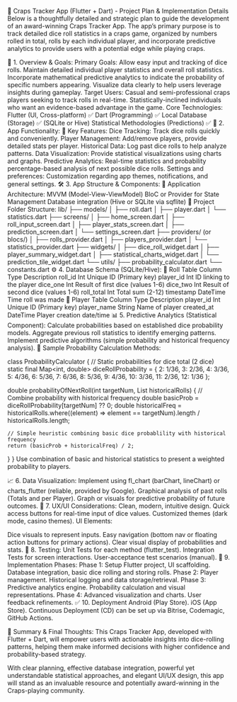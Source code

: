 🎰 Craps Tracker App (Flutter + Dart) - Project Plan & Implementation Details
Below is a thoughtfully detailed and strategic plan to guide the development of an award-winning Craps Tracker App.
The app’s primary purpose is to track detailed dice roll statistics in a craps game, organized by numbers rolled in total, rolls by each individual player, and incorporate predictive analytics to provide users with a potential edge while playing craps.

📱 1. Overview & Goals:
Primary Goals:
Allow easy input and tracking of dice rolls.
Maintain detailed individual player statistics and overall roll statistics.
Incorporate mathematical predictive analytics to indicate the probability of specific numbers appearing.
Visualize data clearly to help users leverage insights during gameplay.
Target Users:
Casual and semi-professional craps players seeking to track rolls in real-time.
Statistically-inclined individuals who want an evidence-based advantage in the game.
Core Technologies:
Flutter (UI, Cross-platform) ✅
Dart (Programming) ✅
Local Database (Storage) ✅ (SQLite or Hive)
Statistical Methodologies (Predictions) ✅
🎲 2. App Functionality:
📍 Key Features:
Dice Tracking: Track dice rolls quickly and conveniently.
Player Management: Add/remove players, provide detailed stats per player.
Historical Data: Log past dice rolls to help analyze patterns.
Data Visualization: Provide statistical visualizations using charts and graphs.
Predictive Analytics: Real-time statistics and probability percentage-based analysis of next possible dice rolls.
Settings and preferences: Customization regarding app themes, notifications, and general settings.
🛠️ 3. App Structure & Components:
📐 Application Architecture:
MVVM (Model-View-ViewModel)
BloC or Provider for State Management
Database integration (Hive or SQLite via sqflite)
📂 Project Folder Structure:
lib/
├── models/
│   ├── roll.dart
│   ├── player.dart
│   └── statistics.dart
├── screens/
│   ├── home_screen.dart
│   ├── roll_input_screen.dart
│   ├── player_stats_screen.dart
│   ├── prediction_screen.dart
│   └── settings_screen.dart
├── providers/ (or blocs/)
│   ├── rolls_provider.dart
│   ├── players_provider.dart
│   └── statistics_provider.dart
├── widgets/ 
│   ├── dice_roll_widget.dart
│   ├── player_summary_widget.dart
│   ├── statistical_charts_widget.dart
│   └── prediction_tile_widget.dart
└── utils/
    ├── probability_calculator.dart
    └── constants.dart
⚙️ 4. Database Schema (SQLite/Hive):
🎲 Roll Table
Column	Type	Description
roll_id	Int	Unique ID (Primary key)
player_id	Int	ID linking to the player
dice_one	Int	Result of first dice (values 1-6)
dice_two	Int	Result of second dice (values 1-6)
roll_total	Int	Total sum (2-12)
timestamp	DateTime	Time roll was made
🧍 Player Table
Column	Type	Description
player_id	Int	Unique ID (Primary key)
player_name	String	Name of player
created_at	DateTime	Player creation date/time
📊 5. Predictive Analytics (Statistical Component):
Calculate probabilities based on established dice probability models.
Aggregate previous roll statistics to identify emerging patterns.
Implement predictive algorithms (simple probability and historical frequency analysis).
🎯 Sample Probability Calculation Methods:

class ProbabilityCalculator {
  // Static probabilities for dice total (2 dice)
  static final Map<int, double> diceRollProbability = {
    2: 1/36,
    3: 2/36,
    4: 3/36,
    5: 4/36,
    6: 5/36,
    7: 6/36,
    8: 5/36,
    9: 4/36,
    10: 3/36,
    11: 2/36,
    12: 1/36
  };

  double probabilityOfNextRoll(int targetNum, List<int> historicalRolls) {
    // Combine probability with historical frequency
    double basicProb = diceRollProbability[targetNum] ?? 0;
    double historicalFreq = historicalRolls.where((element) => element == targetNum).length / historicalRolls.length;

    // Simple heuristic combining basic dice probablility with historical frequency
    return (basicProb + historicalFreq) / 2;
  }
}
Use combination of basic and historical statistics to present a weighted probability to players.

📈 6. Data Visualization:
Implement using fl_chart (barChart, lineChart) or charts_flutter (reliable, provided by Google).
Graphical analysis of past rolls (Totals and per Player).
Graph or visuals for predictive probability of future outcomes.
🎨 7. UX/UI Considerations:
Clean, modern, intuitive design.
Quick access buttons for real-time input of dice values.
Customized themes (dark mode, casino themes).
UI Elements:

Dice visuals to represent inputs.
Easy navigation (bottom nav or floating action buttons for primary actions).
Clear visual display of probabilities and stats.
🧪 8. Testing:
Unit Tests for each method (flutter_test).
Integration Tests for screen interactions.
User-acceptance test scenarios (manual).
📅 9. Implementation Phases:
Phase 1:
Setup Flutter project, UI scaffolding.
Database integration, basic dice rolling and storing rolls.
Phase 2:
Player management.
Historical logging and data storage/retrieval.
Phase 3:
Predictive analytics engine.
Probability calculation and visual representations.
Phase 4:
Advanced visualization and charts.
User feedback refinements.
✅ 10. Deployment
Android (Play Store).
iOS (App Store).
Continuous Deployment (CD) can be set up via Bitrise, Codemagic, GitHub Actions.

🚀 Summary & Final Thoughts:
This Craps Tracker App, developed with Flutter + Dart, will empower users with actionable insights into dice-rolling patterns, helping them make informed decisions with higher confidence and probability-based strategy.

With clear planning, effective database integration, powerful yet understandable statistical approaches, and elegant UI/UX design, this app will stand as an invaluable resource and potentially award-winning in the Craps-playing community.